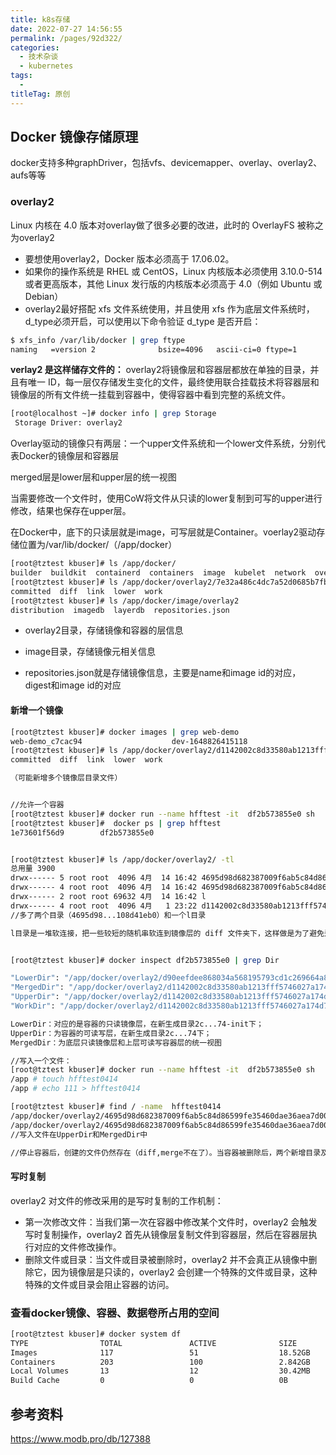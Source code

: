 ```yaml
---
title: k8s存储
date: 2022-07-27 14:56:55
permalink: /pages/92d322/
categories:
  - 技术杂谈
  - kubernetes
tags:
  - 
titleTag: 原创
---
```



## Docker 镜像存储原理
docker支持多种graphDriver，包括vfs、devicemapper、overlay、overlay2、aufs等等


### overlay2

Linux 内核在 4.0 版本对overlay做了很多必要的改进，此时的 OverlayFS 被称之为overlay2
- 要想使用overlay2，Docker 版本必须高于 17.06.02。
- 如果你的操作系统是 RHEL 或 CentOS，Linux 内核版本必须使用 3.10.0-514 或者更高版本，其他 Linux 发行版的内核版本必须高于 4.0（例如 Ubuntu 或 Debian）
- overlay2最好搭配 xfs 文件系统使用，并且使用 xfs 作为底层文件系统时，d_type必须开启，可以使用以下命令验证 d_type 是否开启：
```bash
$ xfs_info /var/lib/docker | grep ftype
naming   =version 2              bsize=4096   ascii-ci=0 ftype=1
```

**verlay2 是这样储存文件的：** overlay2将镜像层和容器层都放在单独的目录，并且有唯一 ID，每一层仅存储发生变化的文件，最终使用联合挂载技术将容器层和镜像层的所有文件统一挂载到容器中，使得容器中看到完整的系统文件。


```bash
[root@localhost ~]# docker info | grep Storage
 Storage Driver: overlay2
```

Overlay驱动的镜像只有两层：一个upper文件系统和一个lower文件系统，分别代表Docker的镜像层和容器层

merged层是lower层和upper层的统一视图

当需要修改一个文件时，使用CoW将文件从只读的lower复制到可写的upper进行修改，结果也保存在upper层。

在Docker中，底下的只读层就是image，可写层就是Container。voerlay2驱动存储位置为/var/lib/docker/（/app/docker）

```bash
[root@tztest kbuser]# ls /app/docker/
builder  buildkit  containerd  containers  image  kubelet  network  overlay2  plugins  runtimes  swarm  tmp  trust  volumes
[root@tztest kbuser]# ls /app/docker/overlay2/7e32a486c4dc7a52d0685b7fb3e4f6fb4eb7b9ae963f0820285c3659e3f361ca
committed  diff  link  lower  work
[root@tztest kbuser]# ls /app/docker/image/overlay2
distribution  imagedb  layerdb  repositories.json

```
- overlay2目录，存储镜像和容器的层信息

- image目录，存储镜像元相关信息

- repositories.json就是存储镜像信息，主要是name和image id的对应，digest和image id的对应



#### 新增一个镜像
```bash
[root@tztest kbuser]# docker images | grep web-demo
web-demo_c7cac94                    dev-1648826415118                          df2b573855e0        12 days ago         17.7MB
[root@tztest kbuser]# ls /app/docker/overlay2/d1142002c8d33580ab1213fff5746027a174d763e37885039df98b7108d41eb0
committed  diff  link  lower  work

（可能新增多个镜像层目录文件）


//允许一个容器
[root@tztest kbuser]# docker run --name hfftest -it  df2b573855e0 sh
[root@tztest kbuser]#  docker ps | grep hfftest
1e73601f56d9        df2b573855e0                                          "sh"                     34 seconds ago      Up 32 seconds       80/tcp, 8080/tcp         hfftest


[root@tztest kbuser]# ls /app/docker/overlay2/ -tl
总用量 3900
drwx------ 5 root root  4096 4月  14 16:42 4695d98d682387009f6ab5c84d86599fe35460dae36aea7d00e1561042d630e0
drwx------ 4 root root  4096 4月  14 16:42 4695d98d682387009f6ab5c84d86599fe35460dae36aea7d00e1561042d630e0-init
drwx------ 2 root root 69632 4月  14 16:42 l
drwx------ 4 root root  4096 4月   1 23:22 d1142002c8d33580ab1213fff5746027a174d763e37885039df98b7108d41eb0
//多了两个目录（4695d98...108d41eb0）和一个l目录

l目录是一堆软连接，把一些较短的随机串软连到镜像层的 diff 文件夹下，这样做是为了避免达到mount命令参数的长度限制。


[root@tztest kbuser]# docker inspect df2b573855e0 | grep Dir

"LowerDir": "/app/docker/overlay2/d90eefdee868034a568195793cd1c269664a8e459f773cef20cefe5fc81f9e1b/diff:/app/docker/overlay2/b1789038611adaa88789bc8600ff21ebf28d0f4437ae720bfea03b34d50cc689/diff:/app/docker/overlay2/9c3ce321c132b4e638a2187c58d6af6dff58f74c3f49780df8ee4eb80b0dc5f2/diff:/app/docker/overlay2/198313ba0d321e9efa1205820408780b4edb07027456cfcd89cc660bbfa92953/diff",
"MergedDir": "/app/docker/overlay2/d1142002c8d33580ab1213fff5746027a174d763e37885039df98b7108d41eb0/merged",
"UpperDir": "/app/docker/overlay2/d1142002c8d33580ab1213fff5746027a174d763e37885039df98b7108d41eb0/diff",
"WorkDir": "/app/docker/overlay2/d1142002c8d33580ab1213fff5746027a174d763e37885039df98b7108d41eb0/work"

LowerDir：对应的是容器的只读镜像层，在新生成目录2c...74-init下；
UpperDir：为容器的可读写层，在新生成目录2c...74下；
MergedDir：为底层只读镜像层和上层可读写容器层的统一视图

//写入一个文件：
[root@tztest kbuser]# docker run --name hfftest -it  df2b573855e0 sh
/app # touch hfftest0414
/app # echo 111 > hfftest0414

[root@tztest kbuser]# find / -name  hfftest0414
/app/docker/overlay2/4695d98d682387009f6ab5c84d86599fe35460dae36aea7d00e1561042d630e0/diff/app/hfftest0414
/app/docker/overlay2/4695d98d682387009f6ab5c84d86599fe35460dae36aea7d00e1561042d630e0/merged/app/hfftest0414
//写入文件在UpperDir和MergedDir中

//停止容器后，创建的文件仍然存在（diff,merge不在了）。当容器被删除后，两个新增目录及其相关文件被删除

```

#### 写时复制
overlay2 对文件的修改采用的是写时复制的工作机制：
- 第一次修改文件：当我们第一次在容器中修改某个文件时，overlay2 会触发写时复制操作，overlay2 首先从镜像层复制文件到容器层，然后在容器层执行对应的文件修改操作。
- 删除文件或目录：当文件或目录被删除时，overlay2 并不会真正从镜像中删除它，因为镜像层是只读的，overlay2 会创建一个特殊的文件或目录，这种特殊的文件或目录会阻止容器的访问。

### 查看docker镜像、容器、数据卷所占用的空间
```bash
[root@tztest kbuser]# docker system df
TYPE                TOTAL               ACTIVE              SIZE                RECLAIMABLE
Images              117                 51                  18.52GB             11.19GB (60%)
Containers          203                 100                 2.842GB             1.446GB (50%)
Local Volumes       13                  12                  30.42MB             0B (0%)
Build Cache         0                   0                   0B                  0B
```

## 参考资料
https://www.modb.pro/db/127388


